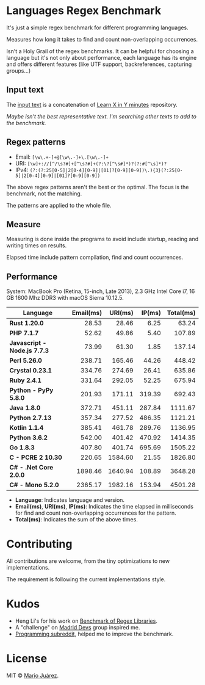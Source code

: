 # Languages Regex Benchmark

It's just a simple regex benchmark for different programming languages.

Measures how long it takes to find and count non-overlapping occurrences.

Isn't a Holy Grail of the regex benchmarks. It can be helpful for choosing a language but it's not only about performance, each language has its engine and offers different features (like UTF support, backreferences, capturing groups...)

## Input text

The [input text](input-text.txt) is a concatenation of [Learn X in Y minutes](https://github.com/adambard/learnxinyminutes-docs) repository.

*Maybe isn't the best representative text. I'm searching other texts to add to the benchmark.*

## Regex patterns

- Email: ``[\w\.+-]+@[\w\.-]+\.[\w\.-]+``
- URI: ``[\w]+://[^/\s?#]+[^\s?#]+(?:\?[^\s#]*)?(?:#[^\s]*)?``
- IPv4: ``(?:(?:25[0-5]|2[0-4][0-9]|[01]?[0-9][0-9])\.){3}(?:25[0-5]|2[0-4][0-9]|[01]?[0-9][0-9])``

The above regex patterns aren't the best or the optimal. The focus is the benchmark, not the matching.

The patterns are applied to the whole file.

## Measure

Measuring is done inside the programs to avoid include startup, reading and writing times on results.

Elapsed time include pattern compilation, find and count occurrences.

## Performance

System: MacBook Pro (Retina, 15-inch, Late 2013), 2.3 GHz Intel Core i7, 16 GB 1600 Mhz DDR3 with macOS Sierra 10.12.5.

Language | Email(ms) | URI(ms) | IP(ms) | Total(ms)
--- | ---: | ---: | ---: | ---:
**Rust 1.20.0** | 28.53 | 28.46 | 6.25 | 63.24
**PHP 7.1.7** | 52.62 | 49.86 | 5.40 | 107.89
**Javascript - Node.js 7.7.3** | 73.99 | 61.30 | 1.85 | 137.14
**Perl 5.26.0** | 238.71 | 165.46 | 44.26 | 448.42
**Crystal 0.23.1** | 334.76 | 274.69 | 26.41 | 635.86
**Ruby 2.4.1** | 331.64 | 292.05 | 52.25 | 675.94
**Python - PyPy 5.8.0** | 201.93 | 171.11 | 319.39 | 692.43
**Java 1.8.0** | 372.71 | 451.11 | 287.84 | 1111.67
**Python 2.7.13** | 357.34 | 277.52 | 486.35 | 1121.21
**Kotlin 1.1.4** | 385.41 | 461.78 | 289.76 | 1136.95
**Python 3.6.2** | 542.00 | 401.42 | 470.92 | 1414.35
**Go 1.8.3** | 407.80 | 401.74 | 695.69 | 1505.22
**C - PCRE 2 10.30** | 220.65 | 1584.60 | 21.55 | 1826.80
**C# - .Net Core 2.0.0** | 1898.46 | 1640.94 | 108.89 | 3648.28
**C# - Mono 5.2.0** | 2365.17 | 1982.16 | 153.94 | 4501.28

- **Language**: Indicates language and version.
- **Email(ms)**, **URI(ms)**, **IP(ms)**: Indicates the time elapsed in milliseconds for find and count non-overlapping occurrences for the pattern.
- **Total(ms)**: Indicates the sum of the above times.

# Contributing

All contributions are welcome, from the tiny optimizations to new implementations.

The requirement is following the current implementations style.

# Kudos

- Heng Li's for his work on [Benchmark of Regex Libraries](http://lh3lh3.users.sourceforge.net/reb.shtml).
- A "challenge" on [Madrid Devs](http://madriddevs.org/) group inspired me.
- [Programming subreddit](https://www.reddit.com/r/programming/), helped me to improve the benchmark.

# License

MIT © [Mario Juárez](https://github.com/mariomka).
